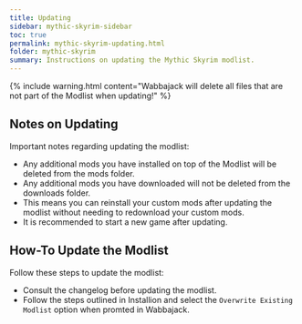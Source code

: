 ```yaml
---
title: Updating
sidebar: mythic-skyrim-sidebar
toc: true
permalink: mythic-skyrim-updating.html
folder: mythic-skyrim
summary: Instructions on updating the Mythic Skyrim modlist.
---
```


{% include warning.html content="Wabbajack will delete all files that are not part of the Modlist when updating!" %}

## Notes on Updating

Important notes regarding updating the modlist:
* Any additional mods you have installed on top of the Modlist will be deleted from the mods folder.
* Any additional mods you have downloaded will not be deleted from the downloads folder.
* This means you can reinstall your custom mods after updating the modlist without needing to redownload your custom mods.
* It is recommended to start a new game after updating.

## How-To Update the Modlist

Follow these steps to update the modlist:
* Consult the changelog before updating the modlist.
* Follow the steps outlined in Installion and select the `Overwrite Existing Modlist` option when promted in Wabbajack.
